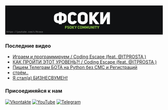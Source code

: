[![Header](https://github.com/Fsoky/Fsoky/blob/main/assets/header-github.jpg)](https://youtube.com/c/Фсоки)

### Последние видео
<!-- YOUTUBE:START -->
- [Играем и программируем / Coding Escape &lpar;feat. @ITPROSTA &rpar;](https://www.youtube.com/watch?v=nmRHtKMOOxo)
- [КАК ПРОЙТИ ЭТОТ УРОВЕНЬ?! / Coding Escape &lpar;feat. @ITPROSTA &rpar;](https://www.youtube.com/watch?v=7BElsCf-6rQ)
- [Пишем Телеграм БОТА на Python без СМС и Регистраций](https://www.youtube.com/watch?v=tnwH-oU-wBk)
- [стрём..](https://www.youtube.com/watch?v=RghvayZFjIA)
- [Я стал&lpar;а&rpar; БИЗНЕСВУМЕН!](https://www.youtube.com/watch?v=RX8vP-HWscI)
<!-- YOUTUBE:END -->

### Присоединяйся к нам
[![Vkontakte](https://img.shields.io/badge/Vkontakte-black?style=for-the-badge&logo=VK)](https://vk.com/fsoky)
[![YouTube](https://img.shields.io/badge/YouTube-red?style=for-the-badge&logo=YouTube)](https://youtube.com/c/Фсоки)
[![Telegram](https://img.shields.io/badge/Telegram-blue?style=for-the-badge&logo=Telegram)](https://t.me/fsokycommunity)
